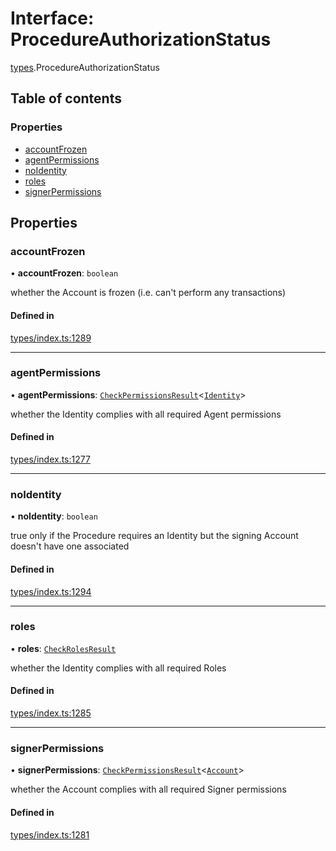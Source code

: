 # Interface: ProcedureAuthorizationStatus

[types](../wiki/types).ProcedureAuthorizationStatus

## Table of contents

### Properties

- [accountFrozen](../wiki/types.ProcedureAuthorizationStatus#accountfrozen)
- [agentPermissions](../wiki/types.ProcedureAuthorizationStatus#agentpermissions)
- [noIdentity](../wiki/types.ProcedureAuthorizationStatus#noidentity)
- [roles](../wiki/types.ProcedureAuthorizationStatus#roles)
- [signerPermissions](../wiki/types.ProcedureAuthorizationStatus#signerpermissions)

## Properties

### accountFrozen

• **accountFrozen**: `boolean`

whether the Account is frozen (i.e. can't perform any transactions)

#### Defined in

[types/index.ts:1289](https://github.com/PolymeshAssociation/polymesh-sdk/blob/2d3ac2ae/src/types/index.ts#L1289)

___

### agentPermissions

• **agentPermissions**: [`CheckPermissionsResult`](../wiki/types.CheckPermissionsResult)<[`Identity`](../wiki/types.SignerType#identity)\>

whether the Identity complies with all required Agent permissions

#### Defined in

[types/index.ts:1277](https://github.com/PolymeshAssociation/polymesh-sdk/blob/2d3ac2ae/src/types/index.ts#L1277)

___

### noIdentity

• **noIdentity**: `boolean`

true only if the Procedure requires an Identity but the signing Account
  doesn't have one associated

#### Defined in

[types/index.ts:1294](https://github.com/PolymeshAssociation/polymesh-sdk/blob/2d3ac2ae/src/types/index.ts#L1294)

___

### roles

• **roles**: [`CheckRolesResult`](../wiki/types.CheckRolesResult)

whether the Identity complies with all required Roles

#### Defined in

[types/index.ts:1285](https://github.com/PolymeshAssociation/polymesh-sdk/blob/2d3ac2ae/src/types/index.ts#L1285)

___

### signerPermissions

• **signerPermissions**: [`CheckPermissionsResult`](../wiki/types.CheckPermissionsResult)<[`Account`](../wiki/types.SignerType#account)\>

whether the Account complies with all required Signer permissions

#### Defined in

[types/index.ts:1281](https://github.com/PolymeshAssociation/polymesh-sdk/blob/2d3ac2ae/src/types/index.ts#L1281)
